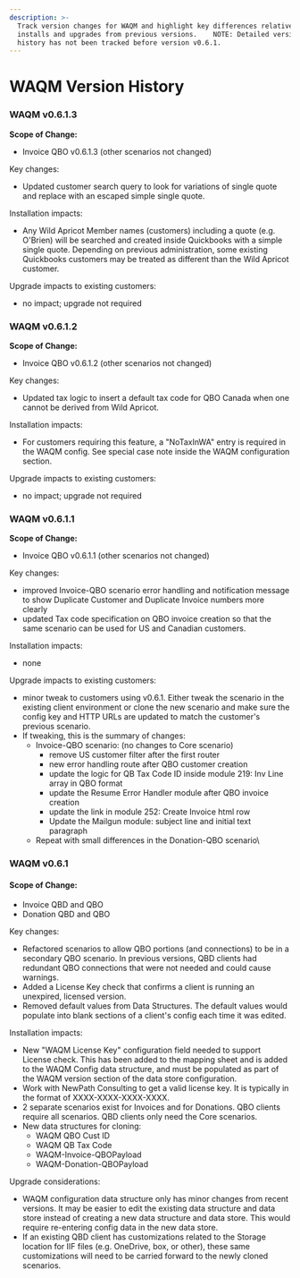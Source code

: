 ```yaml
---
description: >-
  Track version changes for WAQM and highlight key differences relative to new
  installs and upgrades from previous versions.    NOTE: Detailed version
  history has not been tracked before version v0.6.1.
---
```


# WAQM Version History

### WAQM v0.6.1.3

**Scope of Change:**

* Invoice QBO v0.6.1.3 (other scenarios not changed)

Key changes:

* Updated customer search query to look for variations of single quote and replace with an escaped simple single quote.

Installation impacts:

* Any Wild Apricot Member names (customers) including a quote (e.g. O'Brien) will be searched and created inside Quickbooks with a simple single quote.  Depending on previous administration, some existing Quickbooks customers may be treated as different than the Wild Apricot customer.

Upgrade impacts to existing customers:

* no impact; upgrade not required

### WAQM v0.6.1.2

**Scope of Change:**

* Invoice QBO v0.6.1.2 (other scenarios not changed)

Key changes:

* Updated tax logic to insert a default tax code for QBO Canada when one cannot be derived from Wild Apricot.

Installation impacts:

* For customers requiring this feature, a "NoTaxInWA" entry is required in the WAQM config.  See special case note inside the WAQM configuration section.

Upgrade impacts to existing customers:

* no impact; upgrade not required

### WAQM v0.6.1.1

**Scope of Change:**

* Invoice QBO v0.6.1.1 (other scenarios not changed)

Key changes:

* improved Invoice-QBO scenario error handling and notification message to show Duplicate Customer and Duplicate Invoice numbers more clearly
* updated Tax code specification on QBO invoice creation so that the same scenario can be used for US and Canadian customers.

Installation impacts:

* none

Upgrade impacts to existing customers:

* minor tweak to customers using v0.6.1.  Either tweak the scenario in the existing client environment or clone the new scenario and make sure the config key and HTTP URLs are updated to match the customer's previous scenario.
* If tweaking, this is the summary of changes:
  * Invoice-QBO scenario: (no changes to Core scenario)
    * remove US customer filter after the first router
    * new error handling route after QBO customer creation
    * update the logic for QB Tax Code ID inside module 219: Inv Line array in QBO format
    * update the Resume Error Handler module after QBO invoice creation
    * update the link in module 252: Create Invoice html row
    * Update the Mailgun module:  subject line and initial text paragraph
  * Repeat with small differences in the Donation-QBO scenario\


### WAQM v0.6.1

#### Scope of Change:&#x20;

* Invoice QBD and QBO
* Donation QBD and QBO

Key changes:

* Refactored scenarios to allow QBO portions (and connections) to be in a secondary QBO scenario.  In previous versions, QBD clients had redundant QBO connections that were not needed and could cause warnings. &#x20;
* Added a License Key check that confirms a client is running an unexpired, licensed version.
* Removed default values from Data Structures.  The default values would populate into blank sections of a client's config each time it was edited.

Installation impacts:

* New "WAQM License Key" configuration field needed to support License check.  This has been added to the mapping sheet and is added to the WAQM Config data structure, and must be populated as part of the WAQM version section of the data store configuration.  &#x20;
* Work with NewPath Consulting to get a valid license key.   It is typically in the format of XXXX-XXXX-XXXX-XXXX.
* 2 separate scenarios exist for Invoices and for Donations.   QBO clients require all scenarios.   QBD clients only need the Core scenarios.
* New data structures for cloning:   &#x20;
  * WAQM QBO Cust ID
  * WAQM QB Tax Code&#x20;
  * WAQM-Invoice-QBOPayload
  * WAQM-Donation-QBOPayload

Upgrade considerations:

* WAQM configuration data structure only has minor changes from recent versions.   It may be easier to edit the existing data structure and data store instead of creating a new data structure and data store.  This would require re-entering config data in the new data store.
* If an existing QBD client has customizations related to the Storage location for IIF files (e.g. OneDrive, box, or other), these same customizations will need to be carried forward to the newly cloned scenarios.



